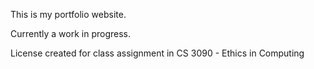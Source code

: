This is my portfolio website.

Currently a work in progress.

License created for class assignment in CS 3090 - Ethics in Computing
